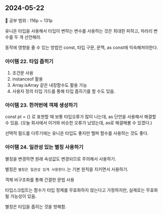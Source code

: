 ## 2024-05-22

📖 공부 범위 : 116p ~ 131p

유니온 타입을 사용해서 타입이 변하는 변수를 사용하는 것은 최대한 피하고, 차라리 변수를 두 개 선언해라.

동작에 영향을 줄 수 있는 방법인 const, 타입 구문, 문맥, as const에 익숙해져야한다.

### 아이템 22. 타입 좁히기

1. 조건문 사용
2. instanceof 활용
3. Array.isArray 같은 내장함수도 활용 가능
4. 사용자 정의 타입 가드를 통해 타입 좁히기를 할 수도 있음.

### 아이템 23. 한꺼번에 객체 생성하기

const pt = {} 로 표현할 때 보통 타입오류가 많이 나는데, as 단언을 사용해서 해결할 수 있음. (오늘 회사에서 이거와 비슷한 오류가 났었는데, as로 해결해볼 수 있겠다.)

선택적 필드를 다루기에는 유니온 타입도 좋지만 헬퍼 함수를 사용하는 것도 좋다.

### 아이템 24. 일관성 있는 별칭 사용하기

별칭을 변경하면 원래 속성값도 변경되므로 주의해서 사용하기.

별칭은 `별칭은 일관성 있게 사용한다.`는 기본 원칙을 지키면서 사용하기.

객체 비구조화를 통해 간결한 문법 사용

타입스크립트는 함수가 타입 정제를 무효화하지 않는다고 가정하지만, 실제로는 무효화 될 가능성이 있음.

별칭은 타입을 좁히는 것을 방해함.
